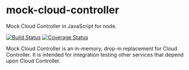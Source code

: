# mock-cloud-controller
Mock Cloud Controller in JavaScript for node.

[![Build Status](https://travis-ci.org/jberney/mock-cloud-controller.svg?branch=master)](https://travis-ci.org/jberney/mock-cloud-controller) [![Coverage Status](https://coveralls.io/repos/github/jberney/mock-cloud-controller/badge.svg)](https://coveralls.io/github/jberney/mock-cloud-controller)

Mock Cloud Controller is an in-memory, drop-in replacement for Cloud Controller. It is intended for integration testing other services that depend upon Cloud Controller.
